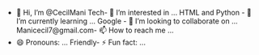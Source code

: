 - 👋 Hi, I’m @CecilMani
Tech- 👀 I’m interested in ...
HTML and Python - 🌱 I’m currently learning ...
Google - 💞️ I’m looking to collaborate on ...
Manicecil7@gmail.com- 📫 How to reach me ...
- 😄 Pronouns: ...
Friendly- ⚡ Fun fact: ...

<!---
CecilMani/CecilMani is a ✨ special ✨ repository because its `README.md` (this file) appears on your GitHub profile.
You can click the Preview link to take a look at your changes.
--->
